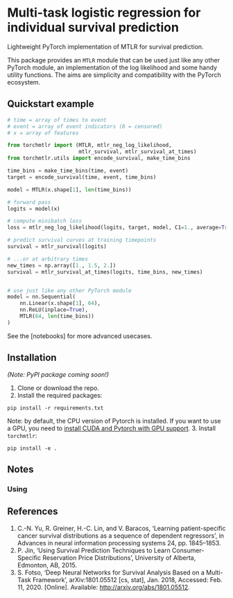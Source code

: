 # Multi-task logistic regression for individual survival prediction
Lightweight PyTorch implementation of MTLR for survival prediction.


This package provides an `MTLR` module that can be used just like any other PyTorch module, an implementation of the log likelihood and some handy utility functions. The aims are simplicity and compatibility with the PyTorch ecosystem. 

## Quickstart example
```python
# time = array of times to event
# event = array of event indicators (0 = censored)
# x = array of features

from torchmtlr import (MTLR, mtlr_neg_log_likelihood,
                       mtlr_survival, mtlr_survival_at_times)
from torchmtlr.utils import encode_survival, make_time_bins

time_bins = make_time_bins(time, event)
target = encode_survival(time, event, time_bins)

model = MTLR(x.shape[1], len(time_bins))

# forward pass
logits = model(x)

# compute minibatch loss
loss = mtlr_neg_log_likelihood(logits, target, model, C1=1., average=True)

# predict survival curves at training timepoints
survival = mtlr_survival(logits)

# ...or at arbitrary times
new_times = np.array([1., 1.5, 2.])
survival = mtlr_survival_at_times(logits, time_bins, new_times)


# use just like any other PyTorch module
model = nn.Sequential(
    nn.Linear(x.shape[1], 64),
    nn.ReLU(inplace=True),
    MTLR(64, len(time_bins))
)
```

See the [notebooks] for more advanced usecases.


## Installation

_(Note: PyPI package coming soon!)_

1. Clone or download the repo.
2. Install the required packages:
```
pip install -r requirements.txt
```
Note: by default, the CPU version of Pytorch is installed. If you want to use a GPU, you need to [install CUDA and Pytorch with GPU support](https://pytorch.org/get-started/locally/).
3. Install `torchmtlr`:
```
pip install -e .
```

## Notes
### Using 

## References
1. C.-N. Yu, R. Greiner, H.-C. Lin, and V. Baracos, ‘Learning patient-specific cancer survival distributions as a sequence of dependent regressors’, in Advances in neural information processing systems 24, pp. 1845–1853.
2. P. Jin, ‘Using Survival Prediction Techniques to Learn Consumer-Specific Reservation Price Distributions’, University of Alberta, Edmonton, AB, 2015.
3. S. Fotso, ‘Deep Neural Networks for Survival Analysis Based on a Multi-Task Framework’, arXiv:1801.05512 [cs, stat], Jan. 2018, Accessed: Feb. 11, 2020. [Online]. Available: http://arxiv.org/abs/1801.05512.

